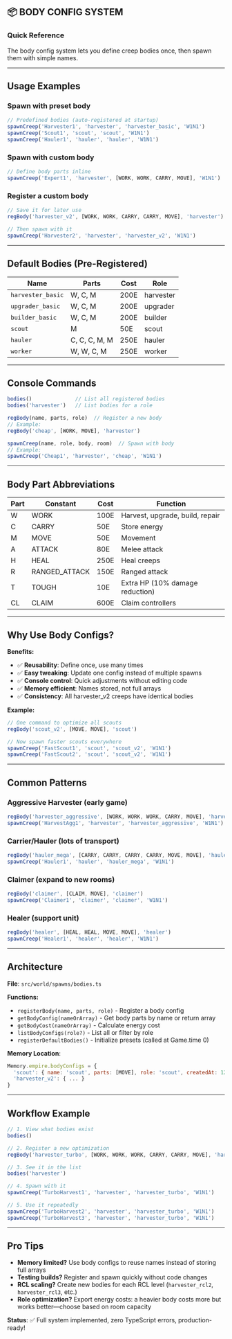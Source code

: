 ## 📦 BODY CONFIG SYSTEM

### Quick Reference

The body config system lets you define creep bodies once, then spawn them with simple names.

---

## Usage Examples

### **Spawn with preset body**
```javascript
// Predefined bodies (auto-registered at startup)
spawnCreep('Harvester1', 'harvester', 'harvester_basic', 'W1N1')
spawnCreep('Scout1', 'scout', 'scout', 'W1N1')
spawnCreep('Hauler1', 'hauler', 'hauler', 'W1N1')
```

### **Spawn with custom body**
```javascript
// Define body parts inline
spawnCreep('Expert1', 'harvester', [WORK, WORK, CARRY, MOVE], 'W1N1')
```

### **Register a custom body**
```javascript
// Save it for later use
regBody('harvester_v2', [WORK, WORK, CARRY, CARRY, MOVE], 'harvester')

// Then spawn with it
spawnCreep('Harvester2', 'harvester', 'harvester_v2', 'W1N1')
```

---

## Default Bodies (Pre-Registered)

| Name | Parts | Cost | Role |
|------|-------|------|------|
| `harvester_basic` | W, C, M | 200E | harvester |
| `upgrader_basic` | W, C, M | 200E | upgrader |
| `builder_basic` | W, C, M | 200E | builder |
| `scout` | M | 50E | scout |
| `hauler` | C, C, C, M, M | 250E | hauler |
| `worker` | W, W, C, M | 250E | worker |

---

## Console Commands

```javascript
bodies()              // List all registered bodies
bodies('harvester')   // List bodies for a role

regBody(name, parts, role)  // Register a new body
// Example:
regBody('cheap', [WORK, MOVE], 'harvester')

spawnCreep(name, role, body, room)  // Spawn with body
// Example:
spawnCreep('Cheap1', 'harvester', 'cheap', 'W1N1')
```

---

## Body Part Abbreviations

| Part | Constant | Cost | Function |
|------|----------|------|----------|
| W | WORK | 100E | Harvest, upgrade, build, repair |
| C | CARRY | 50E | Store energy |
| M | MOVE | 50E | Movement |
| A | ATTACK | 80E | Melee attack |
| H | HEAL | 250E | Heal creeps |
| R | RANGED_ATTACK | 150E | Ranged attack |
| T | TOUGH | 10E | Extra HP (10% damage reduction) |
| CL | CLAIM | 600E | Claim controllers |

---

## Why Use Body Configs?

**Benefits:**
- ✅ **Reusability**: Define once, use many times
- ✅ **Easy tweaking**: Update one config instead of multiple spawns
- ✅ **Console control**: Quick adjustments without editing code
- ✅ **Memory efficient**: Names stored, not full arrays
- ✅ **Consistency**: All harvester_v2 creeps have identical bodies

**Example:**
```javascript
// One command to optimize all scouts
regBody('scout_v2', [MOVE, MOVE], 'scout')

// Now spawn faster scouts everywhere
spawnCreep('FastScout1', 'scout', 'scout_v2', 'W1N1')
spawnCreep('FastScout2', 'scout', 'scout_v2', 'W1N1')
```

---

## Common Patterns

### **Aggressive Harvester** (early game)
```javascript
regBody('harvester_aggressive', [WORK, WORK, WORK, CARRY, MOVE], 'harvester')
spawnCreep('HarvestAgg1', 'harvester', 'harvester_aggressive', 'W1N1')
```

### **Carrier/Hauler** (lots of transport)
```javascript
regBody('hauler_mega', [CARRY, CARRY, CARRY, CARRY, MOVE, MOVE], 'hauler')
spawnCreep('Hauler1', 'hauler', 'hauler_mega', 'W1N1')
```

### **Claimer** (expand to new rooms)
```javascript
regBody('claimer', [CLAIM, MOVE], 'claimer')
spawnCreep('Claimer1', 'claimer', 'claimer', 'W1N1')
```

### **Healer** (support unit)
```javascript
regBody('healer', [HEAL, HEAL, MOVE, MOVE], 'healer')
spawnCreep('Healer1', 'healer', 'healer', 'W1N1')
```

---

## Architecture

**File**: `src/world/spawns/bodies.ts`

**Functions:**
- `registerBody(name, parts, role)` - Register a body config
- `getBodyConfig(nameOrArray)` - Get body parts by name or return array
- `getBodyCost(nameOrArray)` - Calculate energy cost
- `listBodyConfigs(role?)` - List all or filter by role
- `registerDefaultBodies()` - Initialize presets (called at Game.time 0)

**Memory Location**:
```javascript
Memory.empire.bodyConfigs = {
  'scout': { name: 'scout', parts: [MOVE], role: 'scout', createdAt: 12345 },
  'harvester_v2': { ... }
}
```

---

## Workflow Example

```javascript
// 1. View what bodies exist
bodies()

// 2. Register a new optimization
regBody('harvester_turbo', [WORK, WORK, WORK, CARRY, CARRY, MOVE], 'harvester')

// 3. See it in the list
bodies('harvester')

// 4. Spawn with it
spawnCreep('TurboHarvest1', 'harvester', 'harvester_turbo', 'W1N1')

// 5. Use it repeatedly
spawnCreep('TurboHarvest2', 'harvester', 'harvester_turbo', 'W1N1')
spawnCreep('TurboHarvest3', 'harvester', 'harvester_turbo', 'W1N1')
```

---

## Pro Tips

- **Memory limited?** Use body configs to reuse names instead of storing full arrays
- **Testing builds?** Register and spawn quickly without code changes
- **RCL scaling?** Create new bodies for each RCL level (`harvester_rcl2`, `harvester_rcl3`, etc.)
- **Role optimization?** Export energy costs: a heavier body costs more but works better—choose based on room capacity

**Status**: ✅ Full system implemented, zero TypeScript errors, production-ready!
